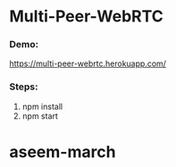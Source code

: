 # Multi-Peer-WebRTC

### Demo:
  https://multi-peer-webrtc.herokuapp.com/

### Steps:
  1) npm install
  2) npm start
# aseem-march
